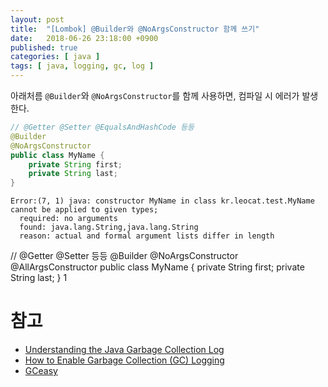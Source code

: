 ```yaml
---
layout: post
title:  "[Lombok] @Builder와 @NoArgsConstructor 함께 쓰기"
date:   2018-06-26 23:18:00 +0900
published: true
categories: [ java ]
tags: [ java, logging, gc, log ]
---
```


아래처름 `@Builder`와 `@NoArgsConstructor`를 함께 사용하면, 컴파일 시 에러가 발생한다.
```java
// @Getter @Setter @EqualsAndHashCode 등등
@Builder
@NoArgsConstructor
public class MyName {
    private String first;
    private String last;
}
```

```
Error:(7, 1) java: constructor MyName in class kr.leocat.test.MyName cannot be applied to given types;
  required: no arguments
  found: java.lang.String,java.lang.String
  reason: actual and formal argument lists differ in length
```





// @Getter @Setter 등등
@Builder
@NoArgsConstructor
@AllArgsConstructor
public class MyName {
    private String first;
    private String last;
}
1

# 참고

- [Understanding the Java Garbage Collection Log](https://dzone.com/articles/understanding-garbage-collection-log)
- [How to Enable Garbage Collection (GC) Logging](https://confluence.atlassian.com/confkb/how-to-enable-garbage-collection-gc-logging-300813751.html)
- [GCeasy](http://gceasy.io/)

